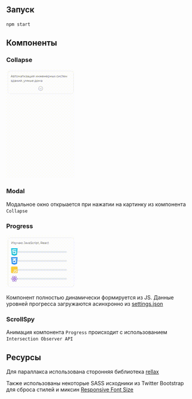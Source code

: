 ## Запуск
```bash
npm start
```
## Компоненты
### Collapse
![Collapse](./src/assets/video/collapse.gif)
### Modal
Модальное окно открыается при нажатии на картинку из компонента `Collapse`
### Progress
![progress](./src/assets/video/progress.gif)

Компонент полностью динамически формируется из JS. Данные уровней прогресса загружаются асинхронно из [settings.json](https://github.com/Pizekatto/portfolio/blob/master/src/settings.json)
### ScrollSpy
Анимация компонента `Progress` происходит с использованием `Intersection Observer API`
## Ресурсы
Для параллакса использована сторонняя библиотека [rellax](https://github.com/dixonandmoe/rellax)

Также использованы некоторые SASS исходники из Twitter Bootstrap для сброса стилей и миксин [Responsive Font Size](https://github.com/twbs/rfs)

